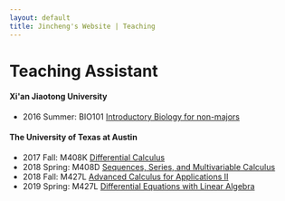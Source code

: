 ```yaml
---
layout: default
title: Jincheng's Website | Teaching
---
```


# Teaching Assistant

<div class="post" markdown="1">

#### Xi'an Jiaotong University

- 2016 Summer: BIO101 [Introductory Biology for non-majors](http://www.lioneducation.org/downloadRepository/00efeba5-3934-4aca-840e-9b903d4aed01.pdf)

#### The University of Texas at Austin

- 2017 Fall: M408K [Differential Calculus](2017/m408k)
- 2018 Spring: M408D [Sequences, Series, and Multivariable Calculus](2018/m408d)
- 2018 Fall: M427L [Advanced Calculus for Applications II](2018/m427l)
- 2019 Spring: M427L [Differential Equations with Linear Algebra](2019/m427j)

</div>